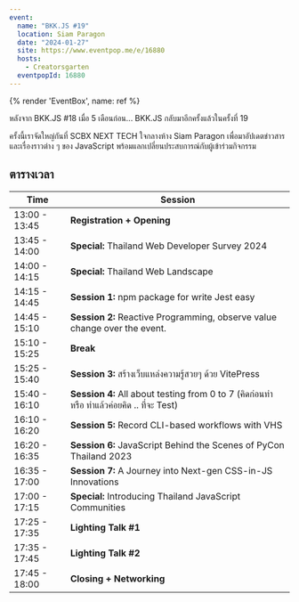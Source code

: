 ```yaml
---
event:
  name: "BKK.JS #19"
  location: Siam Paragon
  date: "2024-01-27"
  site: https://www.eventpop.me/e/16880
  hosts:
    - Creatorsgarten
  eventpopId: 16880
---
```


{% render 'EventBox', name: ref %}

หลังจาก BKK.JS #18 เมื่อ 5 เดือนก่อน... BKK.JS กลับมาอีกครั้งแล้วในครั้งที่ 19

ครั้งนี้เราจัดใหญ่กันที่ SCBX NEXT TECH ใจกลางห้าง Siam Paragon เพื่อมาอัปเดตข่าวสารและเรื่องราวต่าง ๆ ของ JavaScript พร้อมแลกเปลี่ยนประสบการณ์กับผู้เข้าร่วมกิจกรรม

## ตารางเวลา

| Time | Session |
| - | - |
| 13:00 - 13:45 | **Registration + Opening** |
| 13:45 - 14:00 | **Special:** Thailand Web Developer Survey 2024 |
| 14:00 - 14:15 | **Special:** Thailand Web Landscape |
| 14:15 - 14:45 | **Session 1:** npm package for write Jest easy |
| 14:45 - 15:10 | **Session 2:** Reactive Programming, observe value change over the event. |
| 15:10 - 15:25 | **Break** |
| 15:25 - 15:40 | **Session 3:** สร้างเว็บแหล่งความรู้สวยๆ ด้วย VitePress |
| 15:40 - 16:10 | **Session 4:** All about testing from 0 to 7 (คิดก่อนทำ หรือ ทำแล้วค่อยคิด .. ที่จะ Test) |
| 16:10 - 16:20 | **Session 5:** Record CLI-based workflows with VHS |
| 16:20 - 16:35 | **Session 6:** JavaScript Behind the Scenes of PyCon Thailand 2023 |
| 16:35 - 17:00 | **Session 7:** A Journey into Next-gen CSS-in-JS Innovations |
| 17:00 - 17:15 | **Special:** Introducing Thailand JavaScript Communities |
| 17:25 - 17:35 | **Lighting Talk #1** |
| 17:35 - 17:45 | **Lighting Talk #2** |
| 17:45 - 18:00 | **Closing + Networking** |
